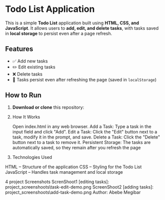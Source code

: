 # Todo List Application

This is a simple **Todo List** application built using **HTML, CSS, and JavaScript**.
It allows users to **add, edit, and delete tasks**, with tasks saved in **local storage** to persist even after a page refresh.

## Features

- ✅ Add new tasks
- ✏️ Edit existing tasks
- ❌ Delete tasks
- 🔄 Tasks persist even after refreshing the page (saved in `localStorage`)

## How to Run

1. **Download or clone** this repository:

2. How It Works

   Open index.html in any web browser.
   Add a Task: Type a task in the input field and click "Add".
   Edit a Task: Click the "Edit" button next to a task, modify it in the prompt, and save.
   Delete a Task: Click the "Delete" button next to a task to remove it.
   Persistent Storage: The tasks are automatically saved, so they remain after you refresh the page

3. Technologies Used

HTML – Structure of the application
CSS – Styling for the Todo List
JavaScript – Handles task management and local storage

4 project Screenshots
ScrenShoot1 [editing tasks]: project_screenshoots\task-edit-demo.png
ScreenShoot2 [adding tasks]: project_screenshoots\add-task-demo.png
Author: Abebe Megibar
